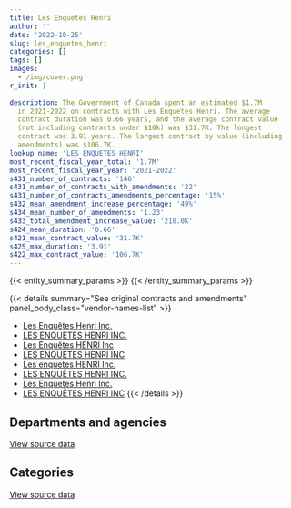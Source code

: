 ```yaml
---
title: Les Enquetes Henri
author: ''
date: '2022-10-25'
slug: les_enquetes_henri
categories: []
tags: []
images:
  - /img/cover.png
r_init: |-
  
description: The Government of Canada spent an estimated $1.7M
  in 2021-2022 on contracts with Les Enquetes Henri. The average
  contract duration was 0.66 years, and the average contract value
  (not including contracts under $10k) was $31.7K. The longest
  contract was 3.91 years. The largest contract by value (including
  amendments) was $106.7K.
lookup_name: 'LES ENQUETES HENRI'
most_recent_fiscal_year_total: '1.7M'
most_recent_fiscal_year_year: '2021-2022'
s431_number_of_contracts: '146'
s431_number_of_contracts_with_amendments: '22'
s431_number_of_contracts_amendments_percentage: '15%'
s432_mean_amendment_increase_percentage: '49%'
s434_mean_number_of_amendments: '1.23'
s433_total_amendment_increase_value: '218.0K'
s424_mean_duration: '0.66'
s421_mean_contract_value: '31.7K'
s425_max_duration: '3.91'
s422_max_contract_value: '106.7K'
---
```


<script src="/rmarkdown-libs/htmlwidgets/htmlwidgets.js"></script>
<link href="/rmarkdown-libs/datatables-css/datatables-crosstalk.css" rel="stylesheet" />
<script src="/rmarkdown-libs/datatables-binding/datatables.js"></script>
<script src="/rmarkdown-libs/jquery/jquery-3.6.0.min.js"></script>
<link href="/rmarkdown-libs/dt-core-bootstrap/css/dataTables.bootstrap.min.css" rel="stylesheet" />
<link href="/rmarkdown-libs/dt-core-bootstrap/css/dataTables.bootstrap.extra.css" rel="stylesheet" />
<script src="/rmarkdown-libs/dt-core-bootstrap/js/jquery.dataTables.min.js"></script>
<script src="/rmarkdown-libs/dt-core-bootstrap/js/dataTables.bootstrap.min.js"></script>
<link href="/rmarkdown-libs/crosstalk/css/crosstalk.min.css" rel="stylesheet" />
<script src="/rmarkdown-libs/crosstalk/js/crosstalk.min.js"></script>
<script src="/rmarkdown-libs/htmlwidgets/htmlwidgets.js"></script>
<link href="/rmarkdown-libs/datatables-css/datatables-crosstalk.css" rel="stylesheet" />
<script src="/rmarkdown-libs/datatables-binding/datatables.js"></script>
<script src="/rmarkdown-libs/jquery/jquery-3.6.0.min.js"></script>
<link href="/rmarkdown-libs/dt-core-bootstrap/css/dataTables.bootstrap.min.css" rel="stylesheet" />
<link href="/rmarkdown-libs/dt-core-bootstrap/css/dataTables.bootstrap.extra.css" rel="stylesheet" />
<script src="/rmarkdown-libs/dt-core-bootstrap/js/jquery.dataTables.min.js"></script>
<script src="/rmarkdown-libs/dt-core-bootstrap/js/dataTables.bootstrap.min.js"></script>
<link href="/rmarkdown-libs/crosstalk/css/crosstalk.min.css" rel="stylesheet" />
<script src="/rmarkdown-libs/crosstalk/js/crosstalk.min.js"></script>

{{< entity_summary_params >}}
{{< /entity_summary_params >}}

{{< details summary="See original contracts and amendments" panel_body_class="vendor-names-list" >}}
- [Les Enquêtes Henri Inc.](https://search.open.canada.ca/en/ct/?sort=contract_value_f%20desc&page=1&search_text=%22Les%20Enqu%c3%aates%20Henri%20Inc.%22)
- [LES ENQUETES HENRI INC.](https://search.open.canada.ca/en/ct/?sort=contract_value_f%20desc&page=1&search_text=%22LES%20ENQUETES%20HENRI%20INC.%22)
- [Les Enquêtes HENRI Inc](https://search.open.canada.ca/en/ct/?sort=contract_value_f%20desc&page=1&search_text=%22Les%20Enqu%c3%aates%20HENRI%20Inc%22)
- [LES ENQUETES HENRI INC](https://search.open.canada.ca/en/ct/?sort=contract_value_f%20desc&page=1&search_text=%22LES%20ENQUETES%20HENRI%20INC%22)
- [Les enquetes HENRI Inc.](https://search.open.canada.ca/en/ct/?sort=contract_value_f%20desc&page=1&search_text=%22Les%20enquetes%20HENRI%20Inc.%22)
- [LES ENQUÊTES HENRI INC.](https://search.open.canada.ca/en/ct/?sort=contract_value_f%20desc&page=1&search_text=%22LES%20ENQU%c3%8aTES%20HENRI%20INC.%22)
- [Les Enquetes Henri Inc.](https://search.open.canada.ca/en/ct/?sort=contract_value_f%20desc&page=1&search_text=%22Les%20Enquetes%20Henri%20Inc.%22)
- [LES ENQUÊTES HENRI INC](https://search.open.canada.ca/en/ct/?sort=contract_value_f%20desc&page=1&search_text=%22LES%20ENQU%c3%8aTES%20HENRI%20INC%22)
{{< /details >}}

## Departments and agencies

<div id="htmlwidget-1" style="width:100%;height:auto;" class="datatables html-widget"></div>
<script type="application/json" data-for="htmlwidget-1">{"x":{"style":"bootstrap","filter":"none","vertical":false,"data":[["<a href=\"/departments/aafc-aac/\">Agriculture and Agri-Food Canada<\/a>","<a href=\"/departments/cbsa-asfc/\">Canada Border Services Agency<\/a>","<a href=\"/departments/cic/\">Immigration, Refugees and Citizenship Canada<\/a>","<a href=\"/departments/cra-arc/\">Canada Revenue Agency<\/a>","<a href=\"/departments/dfatd-maecd/\">Global Affairs Canada<\/a>","<a href=\"/departments/dnd-mdn/\">National Defence<\/a>","<a href=\"/departments/ec/\">Environment and Climate Change Canada<\/a>","<a href=\"/departments/esdc-edsc/\">Employment and Social Development Canada<\/a>","<a href=\"/departments/hc-sc/\">Health Canada<\/a>","<a href=\"/departments/iaac-aeic/\">Impact Assessment Agency of Canada<\/a>","<a href=\"/departments/ic/\">Innovation, Science and Economic Development Canada<\/a>","<a href=\"/departments/jus/\">Department of Justice Canada<\/a>","<a href=\"/departments/nrc-cnrc/\">National Research Council Canada<\/a>","<a href=\"/departments/nrcan-rncan/\">Natural Resources Canada<\/a>","<a href=\"/departments/pc/\">Parks Canada<\/a>","<a href=\"/departments/pch/\">Canadian Heritage<\/a>","<a href=\"/departments/ppsc-sppc/\">Public Prosecution Service of Canada<\/a>","<a href=\"/departments/ps-sp/\">Public Safety Canada<\/a>","<a href=\"/departments/pwgsc-tpsgc/\">Public Services and Procurement Canada<\/a>","<a href=\"/departments/rcmp-grc/\">Royal Canadian Mounted Police<\/a>","<a href=\"/departments/tc/\">Transport Canada<\/a>"],[null,null,null,null,63360.23,null,null,64492.61,null,null,null,null,null,null,null,null,null,null,null,null,null],[20918.1,8190.89,null,134103.76,78701.93,null,null,301413.75,null,null,null,43787.5,54331.95,null,null,106748.39,39551.4,null,null,9153.78,null],[105746.81,241072,36677.03,44664.56,26574.39,30404.27,2967.56,125679.48,4643.84,null,null,null,19231.05,75959.07,74611.6,45990,17246.25,35751.72,null,271943.31,46818.83],[176875.14,322390.62,null,168216.82,15009.61,null,30087.75,59187.68,23606.16,25352.72,44265.38,2117.5,null,53887.88,206061.16,null,null,19398.91,19833.19,501210.56,7633.2]],"container":"<table class=\"table table-striped table-hover row-border order-column display\">\n  <thead>\n    <tr>\n      <th>Department<\/th>\n      <th>2018-2019<\/th>\n      <th>2019-2020<\/th>\n      <th>2020-2021<\/th>\n      <th>2021-2022<\/th>\n    <\/tr>\n  <\/thead>\n<\/table>","options":{"order":[[4,"desc"]],"pageLength":10,"autoWidth":true,"columnDefs":[{"targets":1,"render":"function(data, type, row, meta) {\n    return type !== 'display' ? data : DTWidget.formatCurrency(data, \"$\", 2, 3, \",\", \".\", true, null);\n  }"},{"targets":2,"render":"function(data, type, row, meta) {\n    return type !== 'display' ? data : DTWidget.formatCurrency(data, \"$\", 2, 3, \",\", \".\", true, null);\n  }"},{"targets":3,"render":"function(data, type, row, meta) {\n    return type !== 'display' ? data : DTWidget.formatCurrency(data, \"$\", 2, 3, \",\", \".\", true, null);\n  }"},{"targets":4,"render":"function(data, type, row, meta) {\n    return type !== 'display' ? data : DTWidget.formatCurrency(data, \"$\", 2, 3, \",\", \".\", true, null);\n  }"},{"width":"16%","targets":[1,2,3,4]},{"className":"dt-right","targets":[1,2,3,4]}],"orderClasses":false}},"evals":["options.columnDefs.0.render","options.columnDefs.1.render","options.columnDefs.2.render","options.columnDefs.3.render"],"jsHooks":[]}</script>
<p class="text-right">
<a href="https://github.com/GoC-Spending/contracts-data/tree/main/data/out/vendors/les_enquetes_henri/summary_by_fiscal_year_by_department.csv" class="source-data-link btn btn-link">View source data</a>
</p>

## Categories

<div id="htmlwidget-2" style="width:100%;height:auto;" class="datatables html-widget"></div>
<script type="application/json" data-for="htmlwidget-2">{"x":{"style":"bootstrap","filter":"none","vertical":false,"data":[["<a href=\"/categories/professional_services/\">Professional services<\/a>","<a href=\"/categories/medical/\">Medical<\/a>","<a href=\"/categories/security_and_protection/\">Security and protection<\/a>","<a href=\"/categories/human_capital/\">Human capital<\/a>"],[127852.84,null,null,null],[789321.06,null,null,7580.39],[1153882.19,41934.95,null,10164.61],[1598338.53,32530.38,44265.38,null]],"container":"<table class=\"table table-striped table-hover row-border order-column display\">\n  <thead>\n    <tr>\n      <th>Category<\/th>\n      <th>2018-2019<\/th>\n      <th>2019-2020<\/th>\n      <th>2020-2021<\/th>\n      <th>2021-2022<\/th>\n    <\/tr>\n  <\/thead>\n<\/table>","options":{"order":[[4,"desc"]],"dom":"t","pageLength":30,"autoWidth":true,"columnDefs":[{"targets":1,"render":"function(data, type, row, meta) {\n    return type !== 'display' ? data : DTWidget.formatCurrency(data, \"$\", 2, 3, \",\", \".\", true, null);\n  }"},{"targets":2,"render":"function(data, type, row, meta) {\n    return type !== 'display' ? data : DTWidget.formatCurrency(data, \"$\", 2, 3, \",\", \".\", true, null);\n  }"},{"targets":3,"render":"function(data, type, row, meta) {\n    return type !== 'display' ? data : DTWidget.formatCurrency(data, \"$\", 2, 3, \",\", \".\", true, null);\n  }"},{"targets":4,"render":"function(data, type, row, meta) {\n    return type !== 'display' ? data : DTWidget.formatCurrency(data, \"$\", 2, 3, \",\", \".\", true, null);\n  }"},{"width":"16%","targets":[1,2,3,4]},{"className":"dt-right","targets":[1,2,3,4]}],"orderClasses":false,"lengthMenu":[10,25,30,50,100]}},"evals":["options.columnDefs.0.render","options.columnDefs.1.render","options.columnDefs.2.render","options.columnDefs.3.render"],"jsHooks":[]}</script>
<p class="text-right">
<a href="https://github.com/GoC-Spending/contracts-data/tree/main/data/out/vendors/les_enquetes_henri/summary_by_fiscal_year_by_category.csv" class="source-data-link btn btn-link">View source data</a>
</p>
